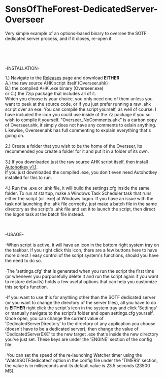 # SonsOfTheForest-DedicatedServer-Overseer
Very simple example of an options-based binary to oversee the SOTF dedicated server process, and if it closes, re-open it
  
  <br />
  <br />
  <br />
  
-INSTALLATION-

1.) Navigate to the [Releases](https://github.com/A-gent/SonsOfTheForest-DedicatedServer-Overseer/releases) page and download <b>EITHER</b> <br /> A.) the raw source AHK script itself (Overseer.ahk) <br /> B.) the compiled AHK .exe binary (Overseer.exe) <br /> or C.) the 7zip package that includes all of it. <br /> Which you choose is your choice, you only need one of them unless you want to peek at the source code, or if you just prefer running a raw .ahk script over an exe. You can compile the script yourself, as well of course. I have included the icon you could use inside of the 7z package if you so wish to compile it yourself. "Overseer_NoComments.ahk" is a carbon copy of Overseer.ahk, it simply does not have any comments to exlain anything. Likewise, Overseer.ahk has full commenting to explain everything that's going on. <br /><br />
2.) Create a folder that you wish to be the home of the Overseer, its recommended you create a folder for it and put it in a folder of its own.<br /><br />
3.) If you downloaded just the raw source AHK script itself, then install [Autohotkey v1.1](https://www.autohotkey.com/download/ahk-install.exe).<br />If you just downloaded the compiled .exe, you don't even need Autohotkey installed for this to run.<br /><br />
4.) Run the .exe or .ahk file, it will build the settings.cfg inside the same folder. To run at startup, make a Windows Task Scheduler task that runs either the script (or .exe) at Windows logon. If you have an issue with the task not launching the .ahk file correctly, just make a batch file in the same directory as the script's .ahk file and set it to launch the script, then direct the logon task at the batch file instead. <br /> <br /> <br />

-USAGE-<br /> <br />
-When script is active, it will have an icon in the bottom right system tray on the taskbar. If you right click this icon, there are a few buttons here to have more direct / easy control of the script system's functions, should you have the need to do so. <br /> <br />
-The 'settings.cfg' that is generated when you run the script the first time (or whenever you purposefully delete it and run the script again if you want to restore defaults) holds a few useful options that can help you customize this script's function. <br /> <br />
-If you want to use this for anything other than the SOTF dedicated server (or you want to change the directory of the server files), all you have to do is <b>EITHER</b> right click the script's icon in the system tray and click 'Settings' or manually navigate to the script's folder and open settings.cfg yourself. <br /> Once open, you can change the current value of 'DedicatedServerDirectory' to the directory of any application you choose (doesn't have to be a dedicated server); then change the value of 'DedicatedServerEXE' to the new target .exe that's inside the new directory you've just set. These keys are under the 'ENGINE' section of the config file. <br /> <br />
-You can set the speed of the re-launching Watcher timer using the 'WatchSOTFdedicated' option in the config file under the 'TIMERS' section, the value is in miliseconds and its default value is 23.5 seconds (23500 MS).
